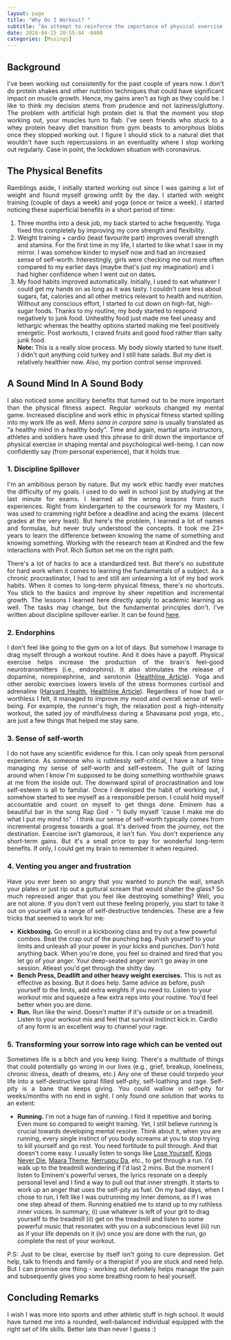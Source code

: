 ```yaml
---
layout: page
title: "Why Do I Workout? "
subtitle: "An attempt to reinforce the importance of physical exercise in my mind"
date: 2020-04-15 20:55:44 -0400
categories: [Musings]
---
```


<h2>Background</h2>
<p align="justify">
I've been working out consistently for the past couple of years now. I don't do protein shakes and other nutrition techniques that could have significant impact on muscle growth. Hence, my gains aren't as high as they could be. I like to think my decision stems from prudence and not laziness/gluttony. The problem with artificial high protein diet is that the moment you stop working out, your muscles turn to flab. I've seen friends who stuck to a whey protein heavy diet transition from gym beasts to amorphous blobs once they stopped working out. I figure I should stick to a natural diet that wouldn't have such repercussions in an eventuality where I stop working out regularly. Case in point, the lockdown situation with coronavirus.
</p>
    
<h2> The Physical Benefits </h2>
<p align="justify">
Ramblings aside, I initially started working out since I was gaining a lot of weight and found myself growing unfit by the day. I started with weight training (couple of days a week) and yoga (once or twice a week). I started noticing these superficial benefits in a short period of time: 
</p>    

<p align="justify">
<ol>
<li> Three months into a desk job, my back started to ache frequently. Yoga fixed this completely by improving my core strength and flexibility. </li>
<li> Weight training + cardio (least favourite part) improves overall strength and stamina. For the first time in my life, I started to like what I saw in my mirror. I was somehow kinder to myself now and had an increased sense of self-worth. Interestingly, girls were checking me out more often compared to my earlier days (maybe that's just my imagination) and I had higher confidence when I went out on dates. </li>
<li> My food habits improved automatically. Initially, I used to eat whatever I could get my hands on as long as it was tasty. I couldn't care less about sugars, fat, calories and all other metrics relevant to health and nutrition. Without any conscious effort, I started to cut down on high-fat, high-sugar foods. Thanks to my routine, my body started to respond negatively to junk food. Unhealthy food just made me feel uneasy and lethargic whereas the healthy options started making me feel positively energetic. Post workouts, I craved fruits and good food rather than salty junk food. <br>
   <b>Note:</b> This is a really slow process. My body slowly started to tune itself. I didn't quit anything cold turkey and I still hate salads. But my diet is relatively healthier now. Also, my portion control sense improved. </li>
    
</ol>
</p>


<h2>A Sound Mind In A Sound Body</h2>

<p align="justify"> I also noticed some ancillary benefits that turned out to be more important than the physical fitness aspect. Regular workouts changed my mental game. Increased discipline and work ethic in physical fitness started spilling into my work life as well. <i>Mens sana in corpore sano</i> is usually translated as "a healthy mind in a healthy body". Time and again, martial arts instructors, athletes and soldiers have used this phrase to drill down the importance of physical exercise in shaping mental and psychological well-being. I can now confidently say (from personal experience), that it holds true. </p>

<h3>1. Discipline Spillover</h3>

<p align="justify"> I'm an ambitious person by nature. But my work ethic hardly ever matches the difficulty of my goals. I used to do well in school just by studying at the last minute for exams. I learned all the wrong lessons from such experiences. Right from kindergarten to the coursework for my Masters, I was used to cramming right before a deadline and acing the exams  (decent grades at the very least). But here's the problem, I learned a lot of names and formulas, but never truly understood the concepts. It took me 23+ years to learn the difference between knowing the name of something and knowing something. Working with the research team at Kindred and the few interactions with Prof. Rich Sutton set me on the right path. </p>

<p align="justify"> There's a lot of hacks to ace a standardized test. But there's no substitute for hard work when it comes to learning the fundamentals of a subject. As a chronic procrastinator, I had to and still am unlearning a lot of my bad work habits. When it comes to long-term physical fitness, there's no shortcuts. You stick to the basics and improve by sheer repetition and incremental growth. The lessons I learned here directly apply to academic learning as well. The tasks may change, but the fundamental principles don't. I've written about discipline spillover earlier. It can be found <a href="{{site.url}}/musings/discipline-spillover">here</a>. </p>

<h3>2. Endorphins </h3>
<p align="justify"> I don't feel like going to the gym on a lot of days. But somehow I manage to drag myself through a workout routine. And it does have a payoff. Physical exercise helps increase the production of the brain's feel-good neurotransmitters (i.e., endorphins). It also stimulates the release of dopamine, norepinephrine, and serotonin (<a href="https://www.healthline.com/health/depression/exercise#1">Healthline Article</a>). Yoga and other aerobic exercises lowers levels of the stress hormones cortisol and adrenaline (<a href="https://www.health.harvard.edu/staying-healthy/exercising-to-relax">Harvard Health</a>, <a href="https://www.healthline.com/nutrition/ways-to-lower-cortisol">Healthline Article</a>). Regardless of how bad or worthless I felt, it managed to improve my mood and overall sense of well-being. For example, the runner's high, the relaxation post a high-intensity workout, the sated joy of mindfulness during a Shavasana post yoga, etc., are just a few things that helped me stay sane. </p>
   
<h3>3. Sense of self-worth</h3>
<p align="justify"> I do not have any scientific evidence for this. I can only speak from personal experience. As someone who is ruthlessly self-critical, I have a hard time managing my sense of self-worth and self-esteem. The guilt of lazing around when I know I'm supposed to be doing something worthwhile gnaws at me from the inside out. The downward spiral of procrastination and low self-esteem is all to familiar. Once I developed the habit of working out, I somehow started to see myself as a responsible person. I could hold myself accountable and count on myself to get things done. Eminem has a beautiful bar in the song Rap God - "I bully myself 'cause I make me do what I put my mind to" . I think our sense of self-worth typically comes from incremental progress towards a goal. It's derived from the journey, not the destination. Exercise isn't glamorous, it isn't fun. You don't experience any short-term gains. But it's a small price to pay for wonderful long-term benefits. If only, I could get my brain to remember it when required.  </p>
   
<h3>4. Venting you anger and frustration </h3>
<p align="justify"> Have you ever been so angry that you wanted to punch the wall, smash your plates or just rip out a guttural scream that would shatter the glass? So much repressed anger that you feel like destroying something? Well, you are not alone. If you don't vent out these feeling properly, you start to take it out on yourself via a range of self-destructive tendencies. These are a few tricks that seemed to work for me: </p> 
<ul>
    <li><b>Kickboxing.</b> Go enroll in a kickboxing class and try out a few powerful combos. Beat the crap out of the punching bag. Push yourself to your limits and unleash all your power in your kicks and punches. Don't hold anything back. When you're done, you feel so drained and tired that you let go of your anger. Your deep-seated anger won't go away in one session. Atleast you'd get through the shitty day. </li>
    <li><b>Bench Press, Deadlift and other heavy weight exercises.</b> This is not as effective as boxing. But it does help. Same advice as before, push yourself to the limits, add extra weights if you need to. Listen to your workout mix and squeeze a few extra reps into your routine. You'd feel better when you are done. </li>
    <li><b>Run.</b> Run like the wind. Doesn't matter if it's outside or on a treadmill. Listen to your workout mix and feel that survival instinct kick in. Cardio of any form is an excellent way to channel your rage. </li>
</ul>

	   
<h3>5. Transforming your sorrow into rage which can be vented out </h3> 
<p align="justify"> Sometimes life is a bitch and you keep living. There's a multitude of things that could potentially go wrong in our lives (e.g., grief, breakup, loneliness, chronic illness, death of dreams, etc.) Any one of these could torpedo your life into a self-destructive spiral filled self-pity, self-loathing and rage. Self-pity is a bane that keeps giving. You could wallow in self-pity for weeks/months with no end in sight. I only found one solution that works to an extent: </p>

<ul> 
    <li> <b>Running.</b> I'm not a huge fan of running. I find it repetitive and boring. Even more so compared to weight training. Yet, I still believe running is crucial towards developing mental resolve. Think about it, when you are running, every single instinct of you body screams at you to stop trying to kill yourself and go rest. You need fortitude to pull through. And that doesn't come easy. I usually listen to songs like <a href="https://www.youtube.com/watch?v=_Yhyp-_hX2s">Lose Yourself</a>, <a href="https://www.youtube.com/watch?v=y57eoGeAdqk">Kings Never Die</a>, <a href="https://www.youtube.com/watch?v=tXE1ipZKsGI">Maara Theme</a>, <a href="https://www.youtube.com/watch?v=LHaGDT6Pdbk">Nerruppu Da</a>, etc., to get through a run. I'd walk up to the treadmill wondering if I'd last 2 mins. But the moment I listen to Eminem's powerful verses, the lyrics resonate on a deeply personal level and I find a way to pull out that inner strength. It starts to work up an anger that uses the self-pity as fuel. On my bad days, when I chose to run, I felt like I was outrunning my inner demons, as if I was one step ahead of them. Running enabled me to stand up to my ruthless inner voices. In summary, (i) use whatever is left of your grit to drag yourself to the treadmill (ii) get on the treadmill and listen to some powerful music that resonates with you on a subconscious level (iii) run as if your life depends on it (iv) once you are done with the run, go complete the rest of your workout. 
    </li> 
</ul>

<p align="justify"> P.S: Just to be clear, exercise by itself isn't going to cure depression. Get help, talk to friends and family or a therapist if you are stuck and need help. But I can promise one thing - working out definitely helps manage the pain and subsequently gives you some breathing room to heal yourself. </p>

<h2> Concluding Remarks </h2>
<p align="justify"> I wish I was more into sports and other athletic stuff in high school. It would have turned me into a rounded, well-balanced individual equipped with the right set of life skills. Better late than never I guess :)    </p>


<div class="row uniform">
<div class="4u 12u$(medium)">
</div>
	<div class="4u 12u$(medium)">
        <span class="image main"><img src="{{site.url}}/assets/images/socrates_exercise.jpg" alt="" /></span>
</div>
<div class="4u 12u$(medium)">
</div>
</div>

